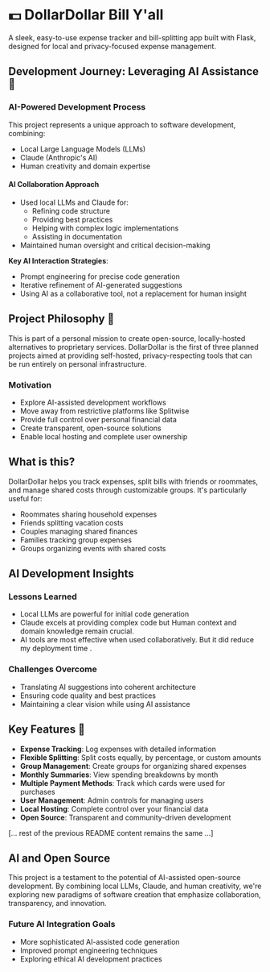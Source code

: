 # 💵 DollarDollar Bill Y'all

A sleek, easy-to-use expense tracker and bill-splitting app built with Flask, designed for local and privacy-focused expense management.

## Development Journey: Leveraging AI Assistance 🤖

### AI-Powered Development Process

This project represents a unique approach to software development, combining:
- Local Large Language Models (LLMs)
- Claude (Anthropic's AI)
- Human creativity and domain expertise

#### AI Collaboration Approach
- Used local LLMs and Claude for:
  * Refining code structure
  * Providing best practices
  * Helping with complex logic implementations
  * Assisting in documentation
- Maintained human oversight and critical decision-making

**Key AI Interaction Strategies**:
- Prompt engineering for precise code generation
- Iterative refinement of AI-generated suggestions
- Using AI as a collaborative tool, not a replacement for human insight

## Project Philosophy 🌱

This is part of a personal mission to create open-source, locally-hosted alternatives to proprietary services. DollarDollar is the first of three planned projects aimed at providing self-hosted, privacy-respecting tools that can be run entirely on personal infrastructure.

### Motivation
- Explore AI-assisted development workflows
- Move away from restrictive platforms like Splitwise
- Provide full control over personal financial data
- Create transparent, open-source solutions
- Enable local hosting and complete user ownership

## What is this?

DollarDollar helps you track expenses, split bills with friends or roommates, and manage shared costs through customizable groups. It's particularly useful for:

- Roommates sharing household expenses
- Friends splitting vacation costs
- Couples managing shared finances
- Families tracking group expenses
- Groups organizing events with shared costs

## AI Development Insights

### Lessons Learned
- Local LLMs are powerful for initial code generation
- Claude excels at providing complex code but Human context and domain knowledge remain crucial.
- AI tools are most effective when used collaboratively. But it did reduce my deployment time .

### Challenges Overcome
- Translating AI suggestions into coherent architecture
- Ensuring code quality and best practices
- Maintaining a clear vision while using AI assistance

## Key Features 🚀

- **Expense Tracking**: Log expenses with detailed information
- **Flexible Splitting**: Split costs equally, by percentage, or custom amounts
- **Group Management**: Create groups for organizing shared expenses
- **Monthly Summaries**: View spending breakdowns by month
- **Multiple Payment Methods**: Track which cards were used for purchases
- **User Management**: Admin controls for managing users
- **Local Hosting**: Complete control over your financial data
- **Open Source**: Transparent and community-driven development

[... rest of the previous README content remains the same ...]

## AI and Open Source

This project is a testament to the potential of AI-assisted open-source development. By combining local LLMs, Claude, and human creativity, we're exploring new paradigms of software creation that emphasize collaboration, transparency, and innovation.

### Future AI Integration Goals
- More sophisticated AI-assisted code generation
- Improved prompt engineering techniques
- Exploring ethical AI development practices